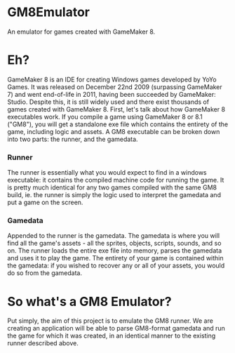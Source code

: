 # GM8Emulator
An emulator for games created with GameMaker 8.

# Eh?
GameMaker 8 is an IDE for creating Windows games developed by YoYo Games. It was released on December 22nd 2009 (surpassing GameMaker 7) and went end-of-life in 2011, having been succeeded by GameMaker: Studio. Despite this, it is still widely used and there exist thousands of games created with GameMaker 8.
First, let's talk about how GameMaker 8 executables work. If you compile a game using GameMaker 8 or 8.1 ("GM8"), you will get a standalone exe file which contains the entirety of the game, including logic and assets. A GM8 executable can be broken down into two parts: the runner, and the gamedata.
### Runner
The runner is essentially what you would expect to find in a windows executable: it contains the compiled machine code for running the game. It is pretty much identical for any two games compiled with the same GM8 build, ie. the runner is simply the logic used to interpret the gamedata and put a game on the screen.
### Gamedata
Appended to the runner is the gamedata. The gamedata is where you will find all the game's assets - all the sprites, objects, scripts, sounds, and so on. The runner loads the entire exe file into memory, parses the gamedata and uses it to play the game. The entirety of your game is contained within the gamedata: if you wished to recover any or all of your assets, you would do so from the gamedata.

# So what's a GM8 Emulator?
Put simply, the aim of this project is to emulate the GM8 runner. We are creating an application will be able to parse GM8-format gamedata and run the game for which it was created, in an identical manner to the existing runner described above.